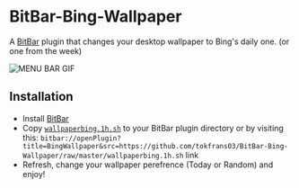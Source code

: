 # BitBar-Bing-Wallpaper

A [BitBar](https://github.com/matryer/bitbar) plugin that changes your desktop wallpaper to Bing's daily one. (or one from the week)

![MENU BAR GIF]()

## Installation
- Install [BitBar](https://getbitbar.com/)
- Copy [`wallpaperbing.1h.sh`](https://github.com/tokfrans03/BitBar-Bing-Wallpaper/raw/master/wallpaperbing.1h.sh) to your BitBar plugin directory or by visiting this: `bitbar://openPlugin?title=BingWallpaper&src=https://github.com/tokfrans03/BitBar-Bing-Wallpaper/raw/master/wallpaperbing.1h.sh` link
- Refresh, change your wallpaper perefrence (Today or Random) and enjoy!
